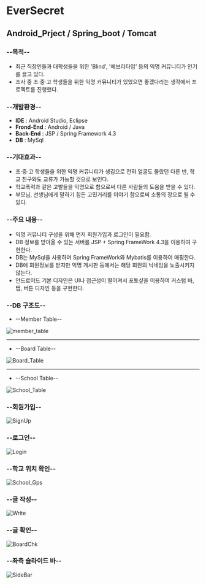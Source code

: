 # EverSecret

## Android_Prject / Spring_boot / Tomcat

### **--목적--**

  + 최근 직장인들과 대학생들을 위한 'Blind', '에브리타임' 등의 익명 커뮤니티가 인기를 끌고 있다.
  + 조사 중 초·중·고 학생들을 위한 익명 커뮤니티가 있었으면 좋겠다라는 생각에서 프로젝트를 진행했다.

### **--개발환경--**

  + **IDE** : Android Studio, Eclipse
  + **Frond-End** : Android / Java
  + **Back-End** : JSP / Spring Framework 4.3
  + **DB** : MySql

### **--기대효과--**

  + 초·중·고 학생들을 위한 익명 커뮤니티가 생김으로 전혀 얼굴도 몰랐던 다른 반, 학교 친구와도 교류가 가능할 것으로 보인다.
  + 학교폭력과 같은 고발들을 익명으로 함으로써 다른 사람들의 도움을 받을 수 있다.
  + 부모님, 선생님에게 말하기 힘든 고민거리를 이야기 함으로써 소통의 장으로 될 수 있다.

### **--주요 내용--**

  + 익명 커뮤니티 구성을 위해 먼저 회원가입과 로그인이 필요함.
  + DB 정보를 받아올 수 있는 서버를 JSP + Spring FrameWork 4.3을 이용하여 구현한다.
  + DB는 MySql을 사용하며 Spring FrameWork와 Mybatis를 이용하여 매핑한다.
  + DB에 회원정보를 받지만 익명 게시판 등에서는 해당 회원의 닉네임을 노출시키지 않는다.
  + 안드로이드 기본 디자인은 UI나 접근성이 떨어져서 포토샾을 이용하여 커스텀 바, 탭, 버튼 디자인 등을 구현한다.

### **--DB 구조도--**

  + --Member Table--


  ![member_table](https://user-images.githubusercontent.com/32236195/127333519-5332c8ca-fb14-4b20-aa32-f3a58b457f97.png)

---

  + --Board Table--

  ![Board_Table](https://user-images.githubusercontent.com/32236195/127333523-e2f054bd-caf2-46f5-b607-51b1ece0fbeb.png)
  
---

  + --School Table--

  ![School_Table](https://user-images.githubusercontent.com/32236195/127333525-1e983b0d-a3d4-4280-9b47-d7d2de51f201.png)
  
### **--회원가입--**


![SignUp](https://user-images.githubusercontent.com/32236195/127333527-e72554dc-9994-4aad-b329-e9d826b9c9e7.png)

### **--로그인--**


![Login](https://user-images.githubusercontent.com/32236195/127333534-305e38b6-c2b2-4620-84d4-38fe2cc3a9c1.png)

### **--학교 위치 확인--**


![School_Gps](https://user-images.githubusercontent.com/32236195/127333528-694b5553-8395-4725-b500-d2520704de93.png)

### **--글 작성--**


![Write](https://user-images.githubusercontent.com/32236195/127333530-71f6f3da-8006-45f3-90b9-ad9082731e84.png)

### **--글 확인--**


![BoardChk](https://user-images.githubusercontent.com/32236195/127333532-2c9cf579-b7f0-450e-acee-ca0962eb3d9f.png)

### **--좌측 슬라이드 바--**


![SideBar](https://user-images.githubusercontent.com/32236195/127333536-463bd77e-8bba-480a-8f13-13344caa1fc5.png)
